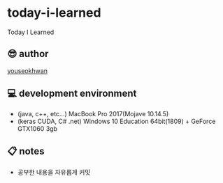 # today-i-learned

Today I Learned

## 😎 author

[youseokhwan](https://github.com/youseokhwan)

## 💻 development environment

- (java, c++, etc...) MacBook Pro 2017(Mojave 10.14.5)
- (keras CUDA, C# .net) Windows 10 Education 64bit(1809) + GeForce GTX1060 3gb

## 📋 notes

- 공부한 내용을 자유롭게 커밋
